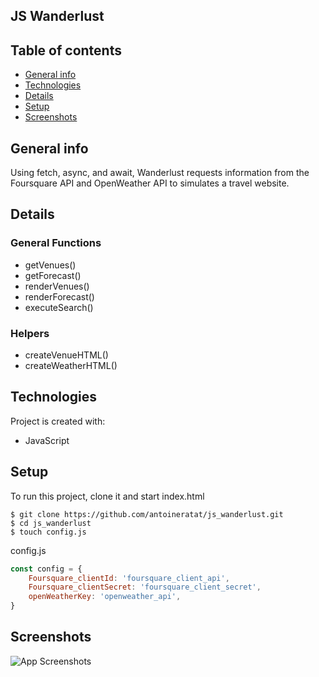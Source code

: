 ﻿## JS Wanderlust

## Table of contents

-   [General info](#general-info)
-   [Technologies](#technologies)
-   [Details](#setails)
-   [Setup](#setup)
-   [Screenshots](#screenshots)

## General info

Using fetch, async, and await, Wanderlust requests information from the Foursquare API and OpenWeather API to simulates a travel website.

## Details

### General Functions

-   getVenues()
-   getForecast()
-   renderVenues()
-   renderForecast()
-   executeSearch()

### Helpers

-   createVenueHTML()
-   createWeatherHTML()

## Technologies

Project is created with:

-   JavaScript

## Setup

To run this project, clone it and start index.html

```
$ git clone https://github.com/antoineratat/js_wanderlust.git
$ cd js_wanderlust
$ touch config.js
```

config.js

```Javascript
const config = {
	Foursquare_clientId: 'foursquare_client_api',
	Foursquare_clientSecret: 'foursquare_client_secret',
	openWeatherKey: 'openweather_api',
}
```

## Screenshots

![App Screenshots](https://github.com/antoineratat/github_docs/blob/main/js_wanderlust/1.PNG?raw=true)
